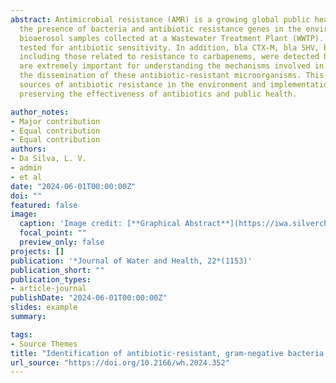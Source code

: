 ```yaml
---
abstract: Antimicrobial resistance (AMR) is a growing global public health concern. This study aimed to investigate 
  the presence of bacteria and antibiotic resistance genes in the environment, more specifically in sewage and 
  bioaerosol samples collected at a Wastewater Treatment Plant (WWTP). Bacterial species were identified and 
  tested for antibiotic sensitivity. In addition, bla CTX-M, bla SHV, bla TEM and bla KPC genotypes, 
  including those related to resistance to carbapenems, were detected by PCR. The results of this research 
  are extremely important for understanding the mechanisms involved in antimicrobial resistance and for preventing 
  the dissemination of these antibiotic-resistant microorganisms. This study contributes to the identification of 
  sources of antibiotic resistance in the environment and implementation of AMR control and prevention strategies while
  preserving the effectiveness of antibiotics and public health.

author_notes:
- Major contribution
- Equal contribution
- Equal contribution
authors:
- Da Silva, L. V.
- admin
- et al
date: "2024-06-01T00:00:00Z"
doi: ""
featured: false
image:
  caption: 'Image credit: [**Graphical Abstract**](https://iwa.silverchair-cdn.com/iwa/content_public/journal/jwh/22/7/10.2166_wh.2024.352/1/jwh-d-23-00352gf01.png?Expires=1735655640&Signature=D-QMwYqmSIT90dLBAnIDpUUX68QH~T-GiNWYlrBZROgaLaPqPfGUwVDBjyev9m1yIkjsl~NyDCuZEXuc6QxbQ7x0gwh56X4rmNNkhiw0cgwRX9jBDE995q9QElMj-2LHB6HxXTpUE-jIJdRGUwBdXMgaEbza6sZMUZ4trI7V52ipxN90xCqisckzLNcoTDofUHr0ShE54UPmvuLT5Cn2ACb6iRU1GWZBEXGjhxEDPU-XTOWAmS~arIZoj0c5CbJ6qhNmlKleMW6EuFbfvOG9nEgo4kagE0wP5rZsNj4arendJABHlYetA1pr34TPs5mmaXNSfXRaN6PebPKMaeapoA__&Key-Pair-Id=APKAIE5G5CRDK6RD3PGA)'
  focal_point: ""
  preview_only: false
projects: []
publication: '*Journal of Water and Health, 22*(1153)'
publication_short: ""
publication_types:
- article-journal
publishDate: "2024-06-01T00:00:00Z"
slides: example
summary: 

tags:
- Source Themes
title: "Identification of antibiotic-resistant, gram-negative bacteria in sewage and bioaerosols from a wastewater treatment plant: A genotypic and phenotypic study"
url_source: "https://doi.org/10.2166/wh.2024.352"
---
```




